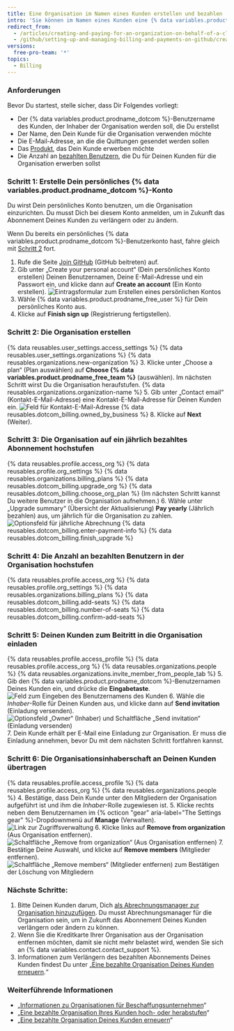 ```yaml
---
title: Eine Organisation im Namen eines Kunden erstellen und bezahlen
intro: 'Sie können im Namen eines Kunden eine {% data variables.product.prodname_dotcom %}-Organisation erstellen und bezahlen.'
redirect_from:
  - /articles/creating-and-paying-for-an-organization-on-behalf-of-a-client
  - /github/setting-up-and-managing-billing-and-payments-on-github/creating-and-paying-for-an-organization-on-behalf-of-a-client
versions:
  free-pro-team: '*'
topics:
  - Billing
---
```

### Anforderungen

Bevor Du startest, stelle sicher, dass Dir Folgendes vorliegt:
- Der {% data variables.product.prodname_dotcom %}-Benutzername des Kunden, der Inhaber der Organisation werden soll, die Du erstellst
- Der Name, den Dein Kunde für die Organisation verwenden möchte
- Die E-Mail-Adresse, an die die Quittungen gesendet werden sollen
- Das [Produkt](/articles/github-s-products), das Dein Kunde erwerben möchte
- Die Anzahl an [bezahlten Benutzern](/articles/about-per-user-pricing/), die Du für Deinen Kunden für die Organisation erwerben sollst

### Schritt 1: Erstelle Dein persönliches {% data variables.product.prodname_dotcom %}-Konto

Du wirst Dein persönliches Konto benutzen, um die Organisation einzurichten. Du musst Dich bei diesem Konto anmelden, um in Zukunft das Abonnement Deines Kunden zu verlängern oder zu ändern.

Wenn Du bereits ein persönliches {% data variables.product.prodname_dotcom %}-Benutzerkonto hast, fahre gleich mit [Schritt 2](#step-2-create-the-organization) fort.

1. Rufe die Seite [Join GitHub](https://github.com/join) (GitHub beitreten) auf.
2. Gib unter „Create your personal account“ (Dein persönliches Konto erstellen) Deinen Benutzernamen, Deine E-Mail-Adresse und ein Passwort ein, und klicke dann auf **Create an account** (Ein Konto erstellen). ![Eintragsformular zum Erstellen eines persönlichen Kontos](/assets/images/help/billing/billing_create_your_personal_account_form.png)
3. Wähle {% data variables.product.prodname_free_user %} für Dein persönliches Konto aus.
4. Klicke auf **Finish sign up** (Registrierung fertigstellen).

### Schritt 2: Die Organisation erstellen

{% data reusables.user_settings.access_settings %}
{% data reusables.user_settings.organizations %}
{% data reusables.organizations.new-organization %}
3. Klicke unter „Choose a plan“ (Plan auswählen) auf **Choose {% data variables.product.prodname_free_team %}** (auswählen). Im nächsten Schritt wirst Du die Organisation heraufstufen.
{% data reusables.organizations.organization-name %}
5. Gib unter „Contact email“ (Kontakt-E-Mail-Adresse) eine Kontakt-E-Mail-Adresse für Deinen Kunden ein. ![Feld für Kontakt-E-Mail-Adresse](/assets/images/help/organizations/contact-email-field.png)
{% data reusables.dotcom_billing.owned_by_business %}
8. Klicke auf **Next** (Weiter).

### Schritt 3: Die Organisation auf ein jährlich bezahltes Abonnement hochstufen


{% data reusables.profile.access_org %}
{% data reusables.profile.org_settings %}
{% data reusables.organizations.billing_plans %}
{% data reusables.dotcom_billing.upgrade_org %}
{% data reusables.dotcom_billing.choose_org_plan %} (Im nächsten Schritt kannst Du weitere Benutzer in die Organisation aufnehmen.)
6. Wähle unter „Upgrade summary“ (Übersicht der Aktualisierung) **Pay yearly** (Jährlich bezahlen) aus, um jährlich für die Organisation zu zahlen. ![Optionsfeld für jährliche Abrechnung](/assets/images/help/billing/choose-annual-billing-org-resellers.png)
{% data reusables.dotcom_billing.enter-payment-info %}
{% data reusables.dotcom_billing.finish_upgrade %}

### Schritt 4: Die Anzahl an bezahlten Benutzern in der Organisation hochstufen

{% data reusables.profile.access_org %}
{% data reusables.profile.org_settings %}
{% data reusables.organizations.billing_plans %}
{% data reusables.dotcom_billing.add-seats %}
{% data reusables.dotcom_billing.number-of-seats %}
{% data reusables.dotcom_billing.confirm-add-seats %}

### Schritt 5: Deinen Kunden zum Beitritt in die Organisation einladen

{% data reusables.profile.access_profile %}
{% data reusables.profile.access_org %}
{% data reusables.organizations.people %}
{% data reusables.organizations.invite_member_from_people_tab %}
5. Gib den {% data variables.product.prodname_dotcom %}-Benutzernamen Deines Kunden ein, und drücke die **Eingabetaste**. ![Feld zum Eingeben des Benutzernamens des Kunden](/assets/images/help/organizations/org-invite-modal.png)
6. Wähle die *Inhaber*-Rolle für Deinen Kunden aus, und klicke dann auf **Send invitation** (Einladung versenden). ![Optionsfeld „Owner“ (Inhaber) und Schaltfläche „Send invitation“ (Einladung versenden)](/assets/images/help/organizations/add-owner-send-invite-reseller.png)
7. Dein Kunde erhält per E-Mail eine Einladung zur Organisation. Er muss die Einladung annehmen, bevor Du mit dem nächsten Schritt fortfahren kannst.

### Schritt 6: Die Organisationsinhaberschaft an Deinen Kunden übertragen

{% data reusables.profile.access_profile %}
{% data reusables.profile.access_org %}
{% data reusables.organizations.people %}
4. Bestätige, dass Dein Kunde unter den Mitgliedern der Organisation aufgeführt ist und ihm die *Inhaber*-Rolle zugewiesen ist.
5. Klicke rechts neben dem Benutzernamen im {% octicon "gear" aria-label="The Settings gear" %}-Dropdownmenü auf **Manage** (Verwalten). ![Link zur Zugriffsverwaltung](/assets/images/help/organizations/member-manage-access.png)
6. Klicke links auf **Remove from organization** (Aus Organisation entfernen). ![Schaltfläche „Remove from organization“ (Aus Organisation entfernen)](/assets/images/help/organizations/remove-from-org-button.png)
7. Bestätige Deine Auswahl, und klicke auf **Remove members** (Mitglieder entfernen). ![Schaltfläche „Remove members“ (Mitglieder entfernen) zum Bestätigen der Löschung von Mitgliedern](/assets/images/help/organizations/confirm-remove-from-org.png)

### Nächste Schritte:

1. Bitte Deinen Kunden darum, Dich [als Abrechnungsmanager zur Organisation hinzuzufügen](/articles/adding-a-billing-manager-to-your-organization). Du musst Abrechnungsmanager für die Organisation sein, um in Zukunft das Abonnement Deines Kunden verlängern oder ändern zu können.
2. Wenn Sie die Kreditkarte Ihrer Organisation aus der Organisation entfernen möchten, damit sie nicht mehr belastet wird, wenden Sie sich an {% data variables.contact.contact_support %}.
3. Informationen zum Verlängern des bezahlten Abonnements Deines Kunden findest Du unter „[Eine bezahlte Organisation Deines Kunden erneuern](/articles/renewing-your-client-s-paid-organization).“

### Weiterführende Informationen

- „[Informationen zu Organisationen für Beschaffungsunternehmen](/articles/about-organizations-for-procurement-companies)“
- „[Eine bezahlte Organisation Ihres Kunden hoch- oder herabstufen](/articles/upgrading-or-downgrading-your-client-s-paid-organization)“
- „[Eine bezahlte Organisation Deines Kunden erneuern](/articles/renewing-your-client-s-paid-organization)“
